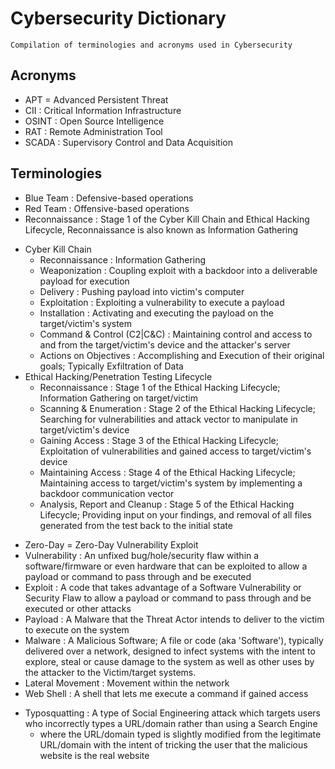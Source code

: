 # Cybersecurity Dictionary

```
Compilation of terminologies and acronyms used in Cybersecurity
```

## Acronyms
+ APT = Advanced Persistent Threat
+ CII : Critical Information Infrastructure
+ OSINT : Open Source Intelligence
+ RAT : Remote Administration Tool
+ SCADA : Supervisory Control and Data Acquisition

## Terminologies
+ Blue Team : Defensive-based operations
+ Red Team : Offensive-based operations
+ Reconnaissance : Stage 1 of the Cyber Kill Chain and Ethical Hacking Lifecycle, Reconnaissance is also known as Information Gathering
- Cyber Kill Chain
    + Reconnaissance             : Information Gathering
    + Weaponization              : Coupling exploit with a backdoor into a deliverable payload for execution
    + Delivery                   : Pushing payload into victim's computer
    + Exploitation               : Exploiting a vulnerability to execute a payload
    + Installation               : Activating and executing the payload on the target/victim's system
    + Command & Control (C2|C&C) : Maintaining control and access to and from the target/victim's device and the attacker's server
    + Actions on Objectives      : Accomplishing and Execution of their original goals; Typically Exfiltration of Data
- Ethical Hacking/Penetration Testing Lifecycle
    + Reconnaissance               : Stage 1 of the Ethical Hacking Lifecycle; Information Gathering on target/victim
    + Scanning & Enumeration       : Stage 2 of the Ethical Hacking Lifecycle; Searching for vulnerabilities and attack vector to manipulate in target/victim's device
    + Gaining Access               : Stage 3 of the Ethical Hacking Lifecycle; Exploitation of vulnerabilities and gained access to target/victim's device
    + Maintaining Access           : Stage 4 of the Ethical Hacking Lifecycle; Maintaining access to target/victim's system by implementing a backdoor communication vector
    + Analysis, Report and Cleanup : Stage 5 of the Ethical Hacking Lifecycle; Providing input on your findings, and removal of all files generated from the test back to the initial state
+ Zero-Day = Zero-Day Vulnerability Exploit
+ Vulnerability : An unfixed bug/hole/security flaw within a software/firmware or even hardware that can be exploited to allow a payload or command to pass through and be executed
+ Exploit : A code that takes advantage of a Software Vulnerability or Security Flaw to allow a payload or command to pass through and be executed or other attacks
+ Payload : A Malware that the Threat Actor intends to deliver to the victim to execute on the system
+ Malware : A Malicious Software; A file or code (aka 'Software'), typically delivered over a network, designed to infect systems with the intent to explore, steal or cause damage to the system as well as other uses by the attacker to the Victim/target systems.
+ Lateral Movement : Movement within the network
+ Web Shell : A shell that lets me execute a command if gained access
- Typosquatting : A type of Social Engineering attack which targets users who incorrectly types a URL/domain rather than using a Search Engine
    + where the URL/domain typed is slightly modified from the legitimate URL/domain with the intent of tricking the user that the malicious website is the real website

